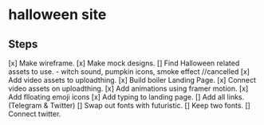 # halloween site

## Steps

[x] Make wireframe.
[x] Make mock designs.
[] Find Halloween related assets to use. - witch sound, pumpkin icons, smoke effect //cancelled
[x] Add video assets to uploadthing.
[x] Build boiler Landing Page.
[x] Connect video assets on uploadthing.
[x] Add animations using framer motion.
[x] Add flloating emoji icons
[x] Add typing to landing page.
[] Add all links. (Telegram & Twitter)
[] Swap out fonts with futuristic.
[] Keep two fonts.
[] Connect twitter.

